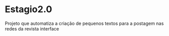 # Estagio2.0
 Projeto que automatiza a criação de pequenos textos para a postagem nas redes da revista interface
